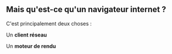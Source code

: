 ## Mais qu'est-ce qu'un navigateur internet&nbsp;?

C'est principalement deux choses :

<p class="fragment">Un <strong>client réseau</strong></p>
<p class="fragment">Un <strong>moteur de rendu</strong></p>
